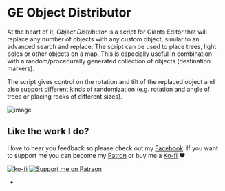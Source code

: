 # GE Object Distributor

At the heart of it, _Object Distributor_ is a script for Giants Editor that will replace any number of objects with any custom object, similar to an advanced search and replace. The script can be used to place trees, light poles or other objects on a map. This is especially useful in combination with a random/procedurally generated collection of objects (destination markers).

The script gives control on the rotation and tilt of the replaced object and also support different kinds of randomization (e.g. rotation and angle of trees or placing rocks of different sizes).

![image](https://user-images.githubusercontent.com/7383510/155875595-58f485cf-1d14-4687-ad35-6eb44cbd7eb7.png)



## Like the work I do?
I love to hear you feedback so please check out my [Facebook](https://www.facebook.com/w33zl). If you want to support me you can become my [Patron](https://www.patreon.com/wzlmodding) or buy me a [Ko-fi](https://ko-fi.com/w33zl) :heart:

[![ko-fi](https://ko-fi.com/img/githubbutton_sm.svg)](https://ko-fi.com/X8X0BB65P) [![Support me on Patreon](https://img.shields.io/endpoint.svg?url=https%3A%2F%2Fshieldsio-patreon.vercel.app%2Fapi%3Fusername%3Dwzlmodding%3F%26type%3Dpatrons&style=for-the-badge)](https://patreon.com/wzlmodding?)



* 

